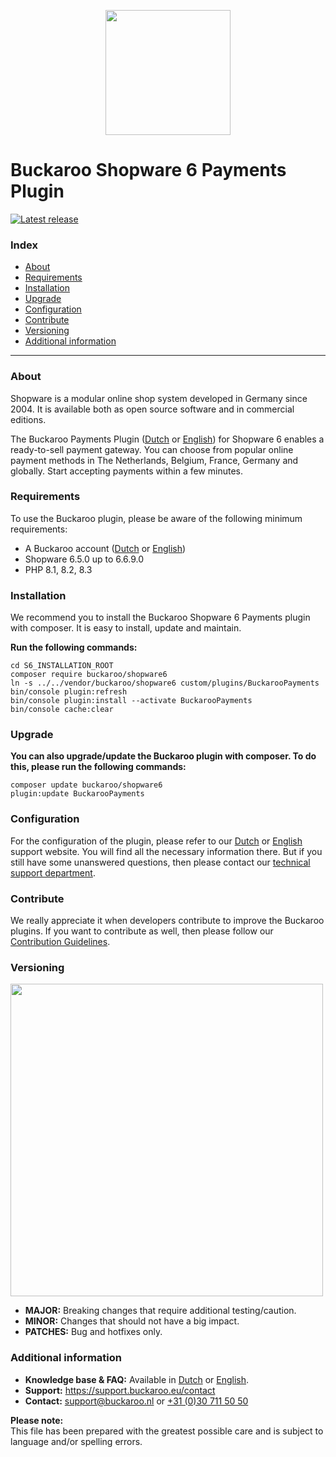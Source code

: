<p align="center">
  <img src="https://github.com/user-attachments/assets/fec1c08d-c555-48ad-beab-671488a33295" width="200px" position="center">
</p>

# Buckaroo Shopware 6 Payments Plugin
[![Latest release](https://badgen.net/github/release/buckaroo-it/Shopware_6)](https://github.com/buckaroo-it/Shopware_6/releases)

### Index
- [About](#about)
- [Requirements](#requirements)
- [Installation](#installation)
- [Upgrade](#upgrade)
- [Configuration](#configuration)
- [Contribute](#contribute)
- [Versioning](#versioning)
- [Additional information](#additional-information)
---

### About

Shopware is a modular online shop system developed in Germany since 2004. It is available both as open source software and in commercial editions.

The Buckaroo Payments Plugin ([Dutch](https://support.buckaroo.nl/categorieen/plugins/shopware-6) or [English](https://support.buckaroo.eu/categories/plugins)) for Shopware 6 enables a ready-to-sell payment gateway. You can choose from popular online payment methods in The Netherlands, Belgium, France, Germany and globally.
Start accepting payments within a few minutes.

### Requirements

To use the Buckaroo plugin, please be aware of the following minimum requirements:
- A Buckaroo account ([Dutch](https://www.buckaroo.nl/start) or [English](https://www.buckaroo.eu/solutions/request-form))
- Shopware 6.5.0 up to 6.6.9.0
- PHP 8.1, 8.2, 8.3

### Installation

We recommend you to install the Buckaroo Shopware 6 Payments plugin with composer. It is easy to install, update and maintain.

**Run the following commands:**

```
cd S6_INSTALLATION_ROOT
composer require buckaroo/shopware6
ln -s ../../vendor/buckaroo/shopware6 custom/plugins/BuckarooPayments
bin/console plugin:refresh
bin/console plugin:install --activate BuckarooPayments
bin/console cache:clear
```

### Upgrade

**You can also upgrade/update the Buckaroo plugin with composer. To do this, please run the following commands:**

```
composer update buckaroo/shopware6
plugin:update BuckarooPayments
```

### Configuration

For the configuration of the plugin, please refer to our [Dutch](https://support.buckaroo.nl/categorieen/plugins/shopware-6) or [English](https://support.buckaroo.eu/categories/plugins) support website.
You will find all the necessary information there. But if you still have some unanswered questions, then please contact our [technical support department](mailto:support@buckaroo.nl).

### Contribute

We really appreciate it when developers contribute to improve the Buckaroo plugins.
If you want to contribute as well, then please follow our [Contribution Guidelines](CONTRIBUTING.md).

### Versioning 
<p align="left">
  <img src="https://www.buckaroo.nl/media/3485/shopware6_versioning.png" width="500px" position="center">
</p>

- **MAJOR:** Breaking changes that require additional testing/caution.
- **MINOR:** Changes that should not have a big impact.
- **PATCHES:** Bug and hotfixes only.

### Additional information
- **Knowledge base & FAQ:** Available in [Dutch](https://support.buckaroo.nl/categorieen/plugins/shopware-6) or [English](https://support.buckaroo.nl/categorieen/plugins).
- **Support:** https://support.buckaroo.eu/contact
- **Contact:** [support@buckaroo.nl](mailto:support@buckaroo.nl) or [+31 (0)30 711 50 50](tel:+310307115050)

<b>Please note:</b><br>
This file has been prepared with the greatest possible care and is subject to language and/or spelling errors.
